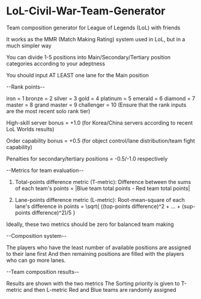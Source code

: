 # LoL-Civil-War-Team-Generator
Team composition generator for League of Legends (LoL) with friends

It works as the MMR (Match Making Rating) system used in LoL, but in a much simpler way

You can divide 1-5 positions into Main/Secondary/Tertiary position categories according to your adeptness

You should input AT LEAST one lane for the Main position



--Rank points--

iron = 1
bronze = 2
silver = 3
gold = 4
platinum = 5
emerald = 6
diamond = 7
master = 8
grand master = 9
challenger = 10
(Ensure that the rank inputs are the most recent solo rank tier)

High-skill server bonus = +1.0
(for Korea/China servers according to recent LoL Worlds results)

Order capability bonus = +0.5
(for object control/lane distribution/team fight capability)

Penalties for secondary/tertiary positions = -0.5/-1.0 respectively



--Metrics for team evaluation--

1. Total-points difference metric (T-metric):
Difference between the sums of each team's points = |Blue team total points - Red team total points|

2. Lane-points difference metric (L-metric):
Root-mean-square of each lane's difference in points = \sqrt{ ((top-points difference)^2 + ... + (sup-points difference)^2)/5 }

Ideally, these two metrics should be zero for balanced team making



--Composition system--

The players who have the least number of available positions are assigned to their lane first
And then remaining positions are filled with the players who can go more lanes.



--Team composition results--

Results are shown with the two metrics
The Sorting priority is given to T-metric and then L-metric
Red and Blue teams are randomly assigned
